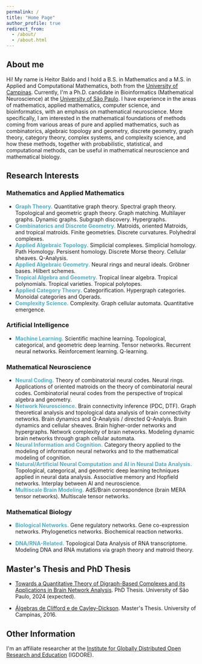 ```yaml
---
permalink: /
title: "Home Page"
author_profile: true
redirect_from: 
  - /about/
  - /about.html
---
```



## About me

Hi! My name is Heitor Baldo and I hold a B.S. in Mathematics and a M.S. in Applied and Computational Mathematics, both from the [University of Campinas](https://www.unicamp.br/en). Currently, I'm a Ph.D. candidate in Bioinformatics (Mathematical Neuroscience) at the [University of São Paulo](https://www5.usp.br/). I have experience in the areas of mathematics, applied mathematics, computer science, and bioinformatics, with an emphasis on mathematical neuroscience. More specifically, I am interested in the mathematical foundations of methods coming from various areas of pure and applied mathematics, such as combinatorics, algebraic topology and geometry, discrete geometry, graph theory, category theory, complex systems, and complexity science, and how these methods, together with probabilistic, statistical, and computational methods, can be useful in mathematical neuroscience and mathematical biology. 



<!-- <div class="notice--info"> <!-- class="notice--warning" -->
<!-- You may find a short version of my CV <a href=""><strong>here</strong></a>.-->
<!-- </div>-->

## Research Interests

### Mathematics and Applied Mathematics

<!--  <span style="color:red">Graph Theory</span>.-->

* **<span style="color:#52ADC8">Graph Theory.</span>** Quantitative graph theory. Spectral graph theory. Topological and geometric graph theory. Graph matching. Multilayer graphs. Dynamic graphs. Subgraph discovery. Hypergraphs.
* **<span style="color:#52ADC8">Combinatorics and Discrete Geometry.</span>** Matroids, oriented Matroids, and tropical matroids. Finite geometries. Discrete curvatures. Polyhedral complexes.
* **<span style="color:#52ADC8">Applied Algebraic Topology.</span>** Simplicial complexes. Simplicial homology. Path Homology. Persisent homology. Discrete Morse theory. Cellular sheaves. Q-Analysis.
* **<span style="color:#52ADC8">Applied Algebraic Geometry.</span>** Neural rings and neural ideals. Gröbner bases. Hilbert schemes.
* **<span style="color:#52ADC8">Tropical Algebra and Geometry.</span>** Tropical linear algebra. Tropical polynomials. Tropical varieties. Tropical polytopes.
* **<span style="color:#52ADC8">Applied Category Theory.</span>** Categorification. Hypergraph categories. Monoidal categories and Operads.
* **<span style="color:#52ADC8">Complexity Science.</span>** Complexity. Graph cellular automata. Quantitative emergence.


### Artificial Intelligence


* **<span style="color:#52ADC8">Machine Learning.</span>** Scientific machine learning. Topological, categorical, and geometric deep learning. Tensor networks. Recurrent neural networks. Reinforcement learning. Q-learning.


### Mathematical Neuroscience

* **<span style="color:#52ADC8">Neural Coding.</span>** Theory of combinatorial neural codes. Neural rings. Applications of oriented matroids on the theory of combinatorial neural codes. Combinatorial neural codes from the perspective of tropical algebra and geometry.
* **<span style="color:#52ADC8">Network Neuroscience.</span>** Brain connectivity inference (PDC, DTF). Graph theoretical analysis and topological data analysis of brain connectivity networks. Brain dynamics and Q-Analysis / directed Q-Analyis. Brain dynamics and cellular sheaves. Brain higher-order networks and hypergraphs. Network complexity of brain networks. Modeling dynamic brain networks through graph cellular automata.
* **<span style="color:#52ADC8">Neural Information and Cognition.</span>** Category theory applied to the modeling of information neural networks and to the mathematical modeling of cognition.
* **<span style="color:#52ADC8">Natural/Artificial Neural Computation and AI in Neural Data Analysis.</span>** Topological, categorical, and geometric deep learning techniques applied in neural data analysis. Associative memory and Hopfield networks. Interplay between AI and neuroscience. 
* **<span style="color:#52ADC8">Multiscale Brain Modeling.</span>** AdS/Brain correspondence (brain MERA tensor networks). Multiscale tensor networks.


### Mathematical Biology

* **<span style="color:#52ADC8">Biological Networks.</span>** Gene regulatory networks. Gene co-expression networks. Phylogenetics networks. Biochemical reaction networks.

* **<span style="color:#52ADC8">DNA/RNA-Related.</span>** Topological Data Analysis of RNA transcriptome. Modeling DNA and RNA mutations via graph theory and matroid theory. 



## Master's Thesis and PhD Thesis


* [Towards a Quantitative Theory of Digraph-Based Complexes and its Applications in Brain Network Analysis](files/BaldoHeitor_PhD_Thesis.pdf). PhD Thesis. University of São Paulo, 2024 (expected).

* [Álgebras de Clifford e de Cayley-Dickson](/files/BaldoHeitor_MP.pdf). Master's Thesis. University of Campinas, 2016.




## Other Information

I'm an affiliate researcher at the [Institute for Globally Distributed Open Research and Education](https://igdore.org/) (IGDORE).

